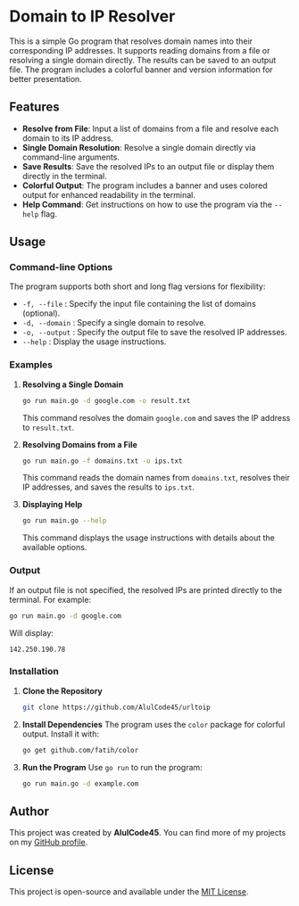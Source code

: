 # Domain to IP Resolver

This is a simple Go program that resolves domain names into their corresponding IP addresses. It supports reading domains from a file or resolving a single domain directly. The results can be saved to an output file. The program includes a colorful banner and version information for better presentation.

## Features
- **Resolve from File**: Input a list of domains from a file and resolve each domain to its IP address.
- **Single Domain Resolution**: Resolve a single domain directly via command-line arguments.
- **Save Results**: Save the resolved IPs to an output file or display them directly in the terminal.
- **Colorful Output**: The program includes a banner and uses colored output for enhanced readability in the terminal.
- **Help Command**: Get instructions on how to use the program via the `--help` flag.

## Usage

### Command-line Options
The program supports both short and long flag versions for flexibility:
- `-f, --file` : Specify the input file containing the list of domains (optional).
- `-d, --domain` : Specify a single domain to resolve.
- `-o, --output` : Specify the output file to save the resolved IP addresses.
- `--help` : Display the usage instructions.

### Examples

1. **Resolving a Single Domain**
   ```bash
   go run main.go -d google.com -o result.txt
   ```

   This command resolves the domain `google.com` and saves the IP address to `result.txt`.

2. **Resolving Domains from a File**
   ```bash
   go run main.go -f domains.txt -o ips.txt
   ```

   This command reads the domain names from `domains.txt`, resolves their IP addresses, and saves the results to `ips.txt`.

3. **Displaying Help**
   ```bash
   go run main.go --help
   ```

   This command displays the usage instructions with details about the available options.

### Output
If an output file is not specified, the resolved IPs are printed directly to the terminal. For example:
```bash
go run main.go -d google.com
```
Will display:
```
142.250.190.78
```

### Installation

1. **Clone the Repository**
   ```bash
   git clone https://github.com/AlulCode45/urltoip
   ```

2. **Install Dependencies**
   The program uses the `color` package for colorful output. Install it with:
   ```bash
   go get github.com/fatih/color
   ```

3. **Run the Program**
   Use `go run` to run the program:
   ```bash
   go run main.go -d example.com
   ```
## Author

This project was created by **AlulCode45**. You can find more of my projects on my [GitHub profile](https://github.com/AlulCode45/).

## License

This project is open-source and available under the [MIT License](LICENSE).
```